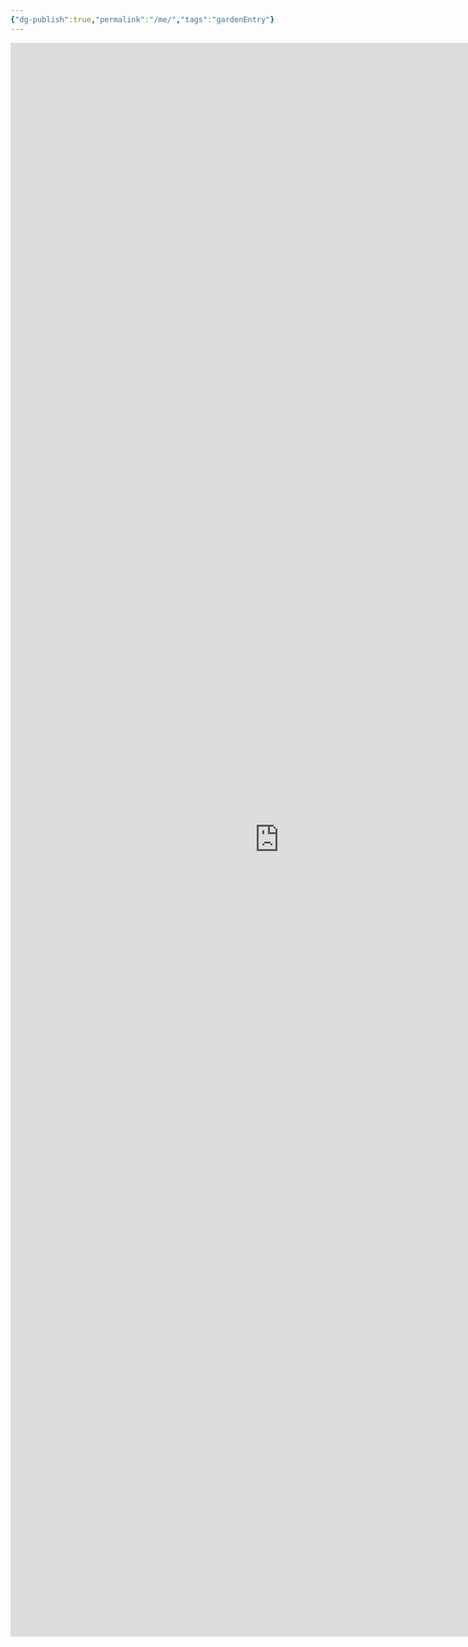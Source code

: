 ```yaml
---
{"dg-publish":true,"permalink":"/me/","tags":"gardenEntry"}
---
```


<iframe  allowtransparency="true" style="background: #202020;" src="https://rxresu.me/muir/default" style="border:solid 1px #777" width="860" height="2550" frameborder="0" scrolling="yes"></iframe>
